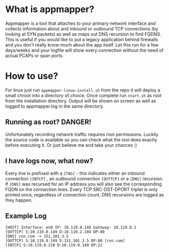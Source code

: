 # What is appmapper?

Appmapper is a tool that attaches to your primary network interface and collects information about and inbound or outbound TCP connections (by looking at SYN packets) as well as maps out DNS recursion to find FQDNS. This is useful if you would like to put a legacy application behind firewalls and you don't really know much about the app itself. Let this run for a few days/weeks and your logfile will show every connection without the need of actual PCAPs or span ports.

# How to use?

For linux just run ``appmapper-linux-install.sh`` from the repo it will deploy a small chroot into a directory of choice. Once complete run ``start.sh`` as root from the installation directory. Output will be shown on screen as well as logged to appmapper.log in the same directory.

## Running as root? DANGER!

Unfortunately recording network traffic requires root permissions. Luckily the source code is available so you can check what the tool does exactly before executing it. Or just believe me and take your chances :)

## I have logs now, what now?

Every line is prefixed with a ``[TAG]``  - this indicates either an inbound connection ``[INTCP]`` , an outbound connection ``[OUTTCP]``  or a ``[DNS]`` recursion.  If ``[DNS]``    was recursed for an IP address you will also see the corresponding FQDN on the connection lines. Every TCP SRC-DST-DPORT triplet is only printed once, regardless of connection count, DNS recursions are logged as they happen.

## Example Log

```
[HOST] Interface: en0 IP: 10.119.0.149 Gateway: 10.119.0.1
[OUTTCP] S:10.119.0.149 D:10.119.2.104 DP:80
[DNS] cnn.com -> 151.101.3.5
[OUTTCP] S:10.119.0.149 D:151.101.3.5 DP:80 [cnn.com]
[INTCP] S:10.119.0.210 D:10.119.0.149 DP:22
```


